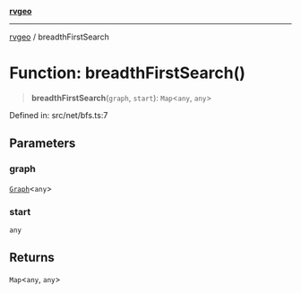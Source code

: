 [**rvgeo**](../README.md)

***

[rvgeo](../globals.md) / breadthFirstSearch

# Function: breadthFirstSearch()

> **breadthFirstSearch**(`graph`, `start`): `Map`\<`any`, `any`\>

Defined in: src/net/bfs.ts:7

## Parameters

### graph

[`Graph`](../interfaces/Graph.md)\<`any`\>

### start

`any`

## Returns

`Map`\<`any`, `any`\>
